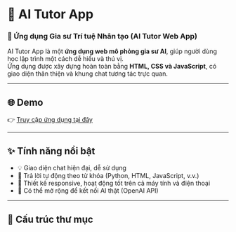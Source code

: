 # 🤖 AI Tutor App

### 💬 Ứng dụng Gia sư Trí tuệ Nhân tạo (AI Tutor Web App)

AI Tutor App là một **ứng dụng web mô phỏng gia sư AI**, giúp người dùng học lập trình một cách dễ hiểu và thú vị.  
Ứng dụng được xây dựng hoàn toàn bằng **HTML, CSS và JavaScript**, có giao diện thân thiện và khung chat tương tác trực quan.

---

## 🌐 Demo
👉 [Truy cập ứng dụng tại đây]([https://github.com/minhhieu-178/AI-Tutor-Ap].)  

---

## ✨ Tính năng nổi bật
- 💡 Giao diện chat hiện đại, dễ sử dụng  
- 🤖 Trả lời tự động theo từ khóa (Python, HTML, JavaScript, v.v.)  
- 🎨 Thiết kế responsive, hoạt động tốt trên cả máy tính và điện thoại  
- 🚀 Có thể mở rộng để kết nối AI thật (OpenAI API)

---

## 🧩 Cấu trúc thư mục
